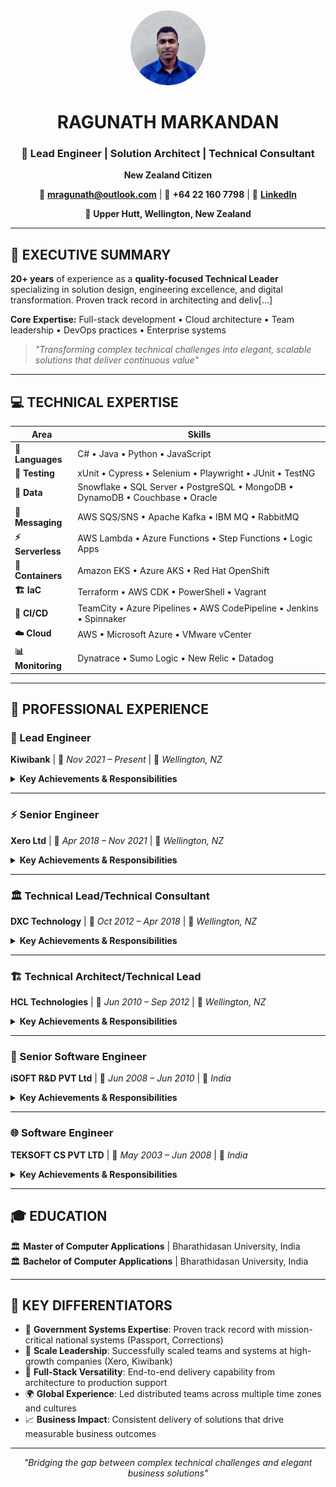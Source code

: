 <div align="center">

<img src="image.png" width="120" height="120" style="border-radius: 60px;"/>

# RAGUNATH MARKANDAN
### 🚀 Lead Engineer | Solution Architect | Technical Consultant
**New Zealand Citizen**

📧 **mragunath@outlook.com** | 📱 **+64 22 160 7798** | 🔗 **[LinkedIn](https://www.linkedin.com/in/ragunath-markandan/)**

📍 **Upper Hutt, Wellington, New Zealand**

</div>

---

## 🎯 EXECUTIVE SUMMARY

**20+ years** of experience as a **quality-focused Technical Leader** specializing in solution design, engineering excellence, and digital transformation. Proven track record in architecting and deliv[...]

**Core Expertise:** Full-stack development • Cloud architecture • Team leadership • DevOps practices • Enterprise systems

> *"Transforming complex technical challenges into elegant, scalable solutions that deliver continuous value"*

---

## 💻 TECHNICAL EXPERTISE

| Area | Skills |
|------|---------|
| **🚀 Languages** | C# • Java • Python • JavaScript |
| **🧪 Testing** | xUnit • Cypress • Selenium • Playwright • JUnit • TestNG |
| **💾 Data** | Snowflake • SQL Server • PostgreSQL • MongoDB • DynamoDB • Couchbase • Oracle |
| **📡 Messaging** | AWS SQS/SNS • Apache Kafka • IBM MQ • RabbitMQ |
| **⚡ Serverless** | AWS Lambda • Azure Functions • Step Functions • Logic Apps |
| **🐳 Containers** | Amazon EKS • Azure AKS • Red Hat OpenShift |
| **🏗️ IaC** | Terraform • AWS CDK • PowerShell • Vagrant |
| **🔄 CI/CD** | TeamCity • Azure Pipelines • AWS CodePipeline • Jenkins • Spinnaker |
| **☁️ Cloud** | AWS • Microsoft Azure • VMware vCenter |
| **📊 Monitoring** | Dynatrace • Sumo Logic • New Relic • Datadog |

---

## 🏢 PROFESSIONAL EXPERIENCE

### 🚀 Lead Engineer
**Kiwibank** | 📅 *Nov 2021 – Present* | 📍 *Wellington, NZ*

<details>
<summary><strong>Key Achievements & Responsibilities</strong></summary>

✅ **Technical Leadership**: Drive cross-functional technical initiatives, solving high-impact challenges across multiple teams  
✅ **Engineering Excellence**: Define and champion core engineering principles for consistency, scalability, and technical excellence  
✅ **Team Development**: Mentor and grow 5+ engineers while partnering with Engineering Managers on talent development  
✅ **Strategic Decision Making**: Lead complex technical decisions with high risk/low reversibility impact  
✅ **Team Scaling**: Bootstrap and scale new engineering teams from inception to production readiness  
✅ **Collaboration**: Foster effective multidisciplinary squad collaboration for high-quality deliverables

</details>

---

### ⚡ Senior Engineer
**Xero Ltd** | 📅 *Apr 2018 – Nov 2021* | 📍 *Wellington, NZ*

<details>
<summary><strong>Key Achievements & Responsibilities</strong></summary>

**🎯 Core Responsibilities:**
- ✅ **Product Excellence**: Developed high-quality, scalable software products through collaborative cross-functional teamwork
- ✅ **Technical Leadership**: Contributed to solution architecture designs and conducted comprehensive code reviews
- ✅ **Engineering Standards**: Championed Xero's engineering practices and standards across software delivery processes
- ✅ **DevOps Innovation**: Automated development lifecycle for seamless CI/CD implementation
- ✅ **Platform Enhancement**: Drove platform-wide improvement and stabilization initiatives
- ✅ **Team Mentorship**: Provided technical guidance and knowledge sharing to ensure best practice adoption

**🏆 Key Achievements:**
- 🚀 **Process Automation**: Successfully automated delivery processes for continuous integration and deployment
- 📈 **Agile Optimization**: Identified and improved agile methodologies and delivery processes for enhanced efficiency
- 🎯 **Incident Leadership**: Led critical incident responses and post-mortems, proactively identifying and resolving future issues
- 👥 **Talent Acquisition**: Participated in technical interviews to identify top talent, collaborating closely with leadership
- ⏰ **Crisis Management**: Demonstrated exceptional ability to prioritize and coordinate time-sensitive, critical responsibilities
- 🏦 **Domain Expertise**: Developed deep expertise in bank-feeds domain architecture and scalability
- 🌟 **Strategic Secondment**: 8-month assignment with "Sums of Anarchy" team, training on latest technologies (K8s, .NET Core)
- 🤝 **Team Building**: Built trust through open communication and continuous feedback loops
- ☁️ **Platform Pioneer**: Early adopter of PaaS Kubernetes platform, successfully implementing through to production
- 📚 **Knowledge Equity**: Ensured equal opportunities for team members to acquire domain and technical expertise

</details>

---

### 🏛️ Technical Lead/Technical Consultant
**DXC Technology** | 📅 *Oct 2012 – Apr 2018* | 📍 *Wellington, NZ*

<details>
<summary><strong>Key Achievements & Responsibilities</strong></summary>

**🎯 Core Responsibilities:**
- 🏛️ **Mission-Critical Leadership**: Led cross-functional development team for **New Zealand Passport System** - high-availability national identity platform
- 🔧 **End-to-End Delivery**: Managed complete software lifecycle from design reviews to production maintenance
- 🤝 **Client Partnership**: Collaborated closely with government clients to ensure business continuity and operational excellence
- 💾 **Database Excellence**: Led database development initiatives including performance optimization and scalability enhancements
- 🚨 **Crisis Management**: Efficiently managed high-severity production issues with rapid resolution and minimal downtime
- 💡 **Innovation Leadership**: Identified and championed adoption of emerging technologies through regular team discussions

**🏆 Key Achievements:**
- ✅ **Government Compliance**: Ensured adherence to strict government standards for data privacy, security, and availability
- ✅ **Stakeholder Collaboration**: Built strong relationships with business stakeholders, architects, and QA teams
- ✅ **System Reliability**: Delivered robust, scalable digital services supporting millions of citizens and government agencies
- ✅ **Performance Optimization**: Achieved significant database performance improvements through strategic optimization
- ✅ **Team Development**: Fostered continuous learning culture through technology knowledge sharing sessions

</details>

---

### 🏗️ Technical Architect/Technical Lead
**HCL Technologies** | 📅 *Jun 2010 – Sep 2012* | 📍 *Wellington, NZ*

<details>
<summary><strong>Key Achievements & Responsibilities</strong></summary>

**🎯 Core Responsibilities:**
- 🌍 **Global Team Leadership**: Led both onshore (Wellington) and offshore development teams for **New Zealand Corrections Systems**
- 🏛️ **Critical Infrastructure**: Managed design, development, and maintenance of public safety and justice operation systems
- 🤝 **Business Continuity**: Partnered closely with government clients to ensure seamless business-as-usual operations
- 🚨 **Production Excellence**: Efficiently resolved high-severity production issues with minimal impact to critical services
- 👥 **Knowledge Transfer**: Championed IOMS application architecture education for new team members
- 🔧 **Cross-Functional Support**: Provided technical assistance to testing and support teams for rapid problem resolution

**🏆 Key Achievements:**
- ✅ **Quality Standards**: Maintained exceptional code quality and system reliability across full SDLC
- ✅ **Regulatory Compliance**: Delivered secure, scalable solutions meeting stringent government operational requirements
- ✅ **Innovation Pioneer**: Led POC development for cross-platform communication between desktop and web applications
- ✅ **Legacy Integration**: Successfully implemented parallel running of legacy and modern systems with seamless communication
- ✅ **Team Development**: Mentored team members on complex system architecture and best practices
- ✅ **Problem Resolution**: Established efficient troubleshooting processes reducing incident response time

</details>

---

### 💊 Senior Software Engineer
**iSOFT R&D PVT Ltd** | 📅 *Jun 2008 – Jun 2010* | 📍 *India*

<details>
<summary><strong>Key Achievements & Responsibilities</strong></summary>

**🎯 Core Responsibilities:**
- 🏥 **Healthcare Innovation**: Core developer for **LORENZO Care Event Management** module serving UK NHS
- 🔧 **Framework Development**: Collaborated on core framework development including enhancements and critical bug fixes
- 💾 **Database Optimization**: Led database development initiatives with focus on performance optimization
- 🔄 **Build Automation**: Managed integrated build processes using NAnt and CruiseControl.NET for Care Event modules
- 🧪 **Quality Assurance**: Implemented comprehensive unit testing frameworks using NUnit for care modules
- 🎨 **UI/UX Development**: Designed intuitive user interfaces and developed custom controls for healthcare workflows

**🏆 Key Achievements:**
- ✅ **Critical Systems**: Delivered mission-critical healthcare software supporting national health services
- ✅ **Performance Excellence**: Achieved significant database performance improvements for large-scale healthcare data
- ✅ **Quality Standards**: Established robust testing environments ensuring high-quality deliverables
- ✅ **Crisis Management**: Efficiently resolved high-severity issues in production healthcare environments
- ✅ **Development Environment**: Created optimized development and testing environments for team productivity

</details>

---

### 🌐 Software Engineer
**TEKSOFT CS PVT LTD** | 📅 *May 2003 – Jun 2008* | 📍 *India*

<details>
<summary><strong>Key Achievements & Responsibilities</strong></summary>

**🎯 Core Responsibilities:**
- 🚀 **Web Innovation**: Designed and developed cutting-edge reusable AJAX-based web controls
- 🎨 **UI/UX Excellence**: Created intuitive graphical user interfaces with custom functionality based on client specifications
- 🧪 **Quality Assurance**: Implemented comprehensive unit testing protocols ensuring high-quality deliverables
- 🤝 **Cross-Team Collaboration**: Partnered with Quality Analysis teams to track and resolve project module issues
- 📚 **Best Practices**: Applied industry-standard design and implementation practices under expert guidance

**🏆 Key Achievements:**
- ✅ **Component Architecture**: Built scalable, reusable frontend components for enterprise applications
- ✅ **Client Satisfaction**: Delivered custom solutions meeting diverse client requirements and specifications
- ✅ **Quality Excellence**: Maintained zero-defect delivery through rigorous testing and quality control processes
- ✅ **Process Improvement**: Contributed to development process optimization and standardization
- ✅ **Technical Foundation**: Established strong foundation in software engineering principles and practices

</details>

---

## 🎓 EDUCATION

🏛️ **Master of Computer Applications** | Bharathidasan University, India  
🏛️ **Bachelor of Computer Applications** | Bharathidasan University, India

---

## 🌟 KEY DIFFERENTIATORS

- 🎯 **Government Systems Expertise**: Proven track record with mission-critical national systems (Passport, Corrections)
- 🚀 **Scale Leadership**: Successfully scaled teams and systems at high-growth companies (Xero, Kiwibank)
- 🔄 **Full-Stack Versatility**: End-to-end delivery capability from architecture to production support
- 🌍 **Global Experience**: Led distributed teams across multiple time zones and cultures
- 📈 **Business Impact**: Consistent delivery of solutions that drive measurable business outcomes

---

<div align="center">

*"Bridging the gap between complex technical challenges and elegant business solutions"*

</div>
